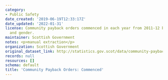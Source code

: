 ```yaml
---
category:
- Public Safety
date_created: '2019-06-19T12:33:17Z'
date_updated: '2022-01-31'
license: Community payback orders commenced in each year from 2011-12 by age group
  and gender.
maintainer: Scottish Government
notes: <p>manual extraction</p>
organization: Scottish Government
original_dataset_link: http://statistics.gov.scot/data/community-payback-orders-commenced
records: null
resources: []
schema: default
title: 'Community Payback Orders: Commenced'
---
```

